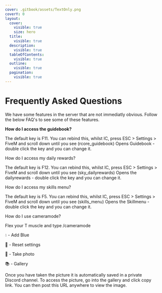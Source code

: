 ```yaml
---
cover: .gitbook/assets/TextOnly.png
coverY: 0
layout:
  cover:
    visible: true
    size: hero
  title:
    visible: true
  description:
    visible: true
  tableOfContents:
    visible: true
  outline:
    visible: true
  pagination:
    visible: true
---
```


# Frequently Asked Questions

We have some features in the server that are not immediatly obvious. Follow the below FAQ's to see some of these features.



**How do I access the guidebook?**

The default key is F11. You can rebind this, whilst IC, press ESC > Settings > FiveM and scroll down until you see (rcore\_guidebook) Opens Guidebook - double click the key and you can change it.



How do I access my daily rewards?

The default key is F12. You can rebind this, whilst IC, press ESC > Settings > FiveM and scroll down until you see (sky\_dailyrewards) Opens the dailyrewards - double click the key and you can change it.



How do I access my skills menu?

The default key is F5. You can rebind this, whilst IC, press ESC > Settings > FiveM and scroll down until you see (skills\_menu) Opens the Skillmenu - double click the key and you can change it.





How do I use cameramode?

Flex your T muscle and type /cameramode

💧 - Add Blue

🔁 - Reset settings

📸 - Take photo

📚 - Gallery



Once you have taken the picture it is automatically saved in a private Discord channel. To access the picture, go into the gallery and click copy link. You can then post this URL anywhere to view the image.





